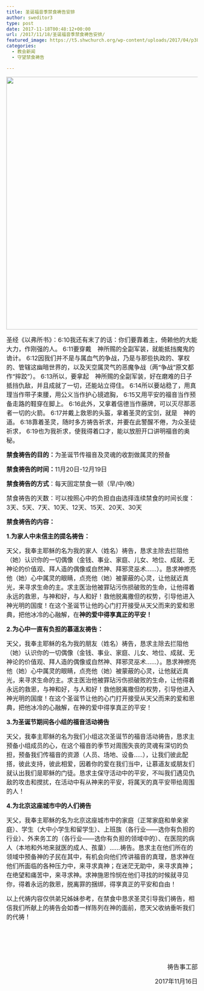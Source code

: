 ```yaml
---
title: 圣诞福音季禁食祷告安排
author: sweditor3
type: post
date: 2017-11-18T00:48:12+00:00
url: /2017/11/18/圣诞福音季禁食祷告安排/
featured_image: https://t5.shwchurch.org/wp-content/uploads/2017/04/p38-1000x288.jpeg
categories:
  - 教会新闻
  - 守望禁食祷告

---
```

<img class="aligncenter size-full wp-image-15165" src="http://t5.shwchurch.org/wp-content/uploads/2017/04/p38.jpeg" alt="" width="1032" height="664" srcset="http://t5.shwchurch.org/wp-content/uploads/2017/04/p38.jpeg 1032w, http://t5.shwchurch.org/wp-content/uploads/2017/04/p38-400x257.jpeg 400w, http://t5.shwchurch.org/wp-content/uploads/2017/04/p38-600x386.jpeg 600w, http://t5.shwchurch.org/wp-content/uploads/2017/04/p38-768x494.jpeg 768w, http://t5.shwchurch.org/wp-content/uploads/2017/04/p38-466x300.jpeg 466w" sizes="(max-width: 1032px) 100vw, 1032px" />

<span style="font-size: 12pt;">圣经《以弗所书》：6:10我还有末了的话：你们要靠着主，倚赖他的大能大力，作刚强的人。 6:11要穿戴　神所赐的全副军装，就能抵挡魔鬼的诡计。 6:12因我们并不是与属血气的争战，乃是与那些执政的、掌权的、管辖这幽暗世界的，以及天空属灵气的恶魔争战（两“争战”原文都作“摔跤”）。 6:13所以，要拿起　神所赐的全副军装，好在磨难的日子抵挡仇敌，并且成就了一切，还能站立得住。 6:14所以要站稳了，用真理当作带子束腰，用公义当作护心镜遮胸， 6:15又用平安的福音当作预备走路的鞋穿在脚上。 6:16此外，又拿着信德当作藤牌，可以灭尽那恶者一切的火箭。 6:17并戴上救恩的头盔，拿着圣灵的宝剑，就是　神的道。 6:18靠着圣灵，随时多方祷告祈求，并要在此警醒不倦，为众圣徒祈求， 6:19也为我祈求，使我得着口才，能以放胆开口讲明福音的奥秘。</span>

<span style="font-size: 12pt;"><strong>禁食祷告的目的：</strong>为圣诞节传福音及灵魂的收割做属灵的预备</span>

<span style="font-size: 12pt;"><strong>禁食祷告的时间：</strong>11月20日-12月19日</span>

<span style="font-size: 12pt;"><strong>禁食祷告的方式</strong>：每天固定禁食一顿（早/中/晚）</span>

<span style="font-size: 12pt;">禁食祷告的天数：可以按照心中的负担自由选择连续禁食的时间长度：3天、5天、7天、10天、12天、15天、20天、30天</span>

<span style="font-size: 12pt;"><strong>禁食祷告的内容：</strong></span>

<span style="font-size: 12pt;"><strong>1.为家人中未信主的提名祷告：</strong></span>

<span style="font-size: 12pt;">天父，我奉主耶稣的名为我的家人（姓名）祷告，恳求主除去拦阻他（她）认识你的一切偶像（金钱、事业、家庭、儿女、地位、成就、无神论的价值观、拜人造的偶像或自然神、拜邪灵巫术……）。恳求神擦亮他（她）心中属灵的眼睛，点亮他（她）被蒙蔽的心灵，让他就近真光，来寻求生命的主。求主医治他被罪玷污伤损破败的生命，让他得着永远的救恩，与神和好，与人和好！救他脱离撒但的权势，引导他进入神光明的国度！在这个圣诞节让他的心门打开接受从天父而来的爱和恩典，把他冰冷的心融解，在<strong>神的爱中得享真正的平安！</strong></span>

<span style="font-size: 12pt;"><strong>2.为心中一直有负担的慕道友祷告：</strong></span>

<span style="font-size: 12pt;">天父，我奉主耶稣的名为我的朋友（姓名）祷告，恳求主除去拦阻他（她）认识你的一切偶像（金钱、事业、家庭、儿女、地位、成就、无神论的价值观、拜人造的偶像或自然神、拜邪灵巫术……）。恳求神擦亮他（她）心中属灵的眼睛，点亮他（她）被蒙蔽的心灵，让他就近真光，来寻求生命的主。求主医治他被罪玷污伤损破败的生命，让他得着永远的救恩，与神和好，与人和好！救他脱离撒但的权势，引导他进入神光明的国度！在这个圣诞节让他的心门打开接受从天父而来的爱和恩典，把他冰冷的心融解，在神的爱中得享真正的平安！</span>

<span style="font-size: 12pt;"><strong>3.为圣诞节期间各小组的福音活动祷告</strong></span>

<span style="font-size: 12pt;">天父，我奉主耶稣的名为我们小组这次圣诞节的福音活动祷告，恳求主预备小组成员的心，在这个福音的季节对周围失丧的灵魂有深切的负担，预备我们传福音的资源（人员、场地、设备…..），让我们彼此配搭，彼此支持，彼此相爱，因着你的爱在我们当中，让慕道友或朋友们就认出我们是耶稣的门徒。恳求主保守活动中的平安，不叫我们遇见仇敌的攻击和搅扰，在活动中有从神来的平安，将属天的真平安带给周围的人！</span>

<span style="font-size: 12pt;"><strong>4.为北京这座城市中的人们祷告</strong></span>

<span style="font-size: 12pt;">天父，我奉主耶稣的名为北京这座城市中的家庭（正常家庭和单亲家庭）、学生（大中小学生和留学生）、上班族（各行业——选你有负担的行业）、外来务工的（各行业——选你有负担的领域中的）、在医院的病人（本地和外地来就医的成人、孩童）……祷告。恳求主在他们所在的领域中预备神的子民在其中，有机会向他们传讲福音的真理，恳求神在他们所面临的各种压力中，来寻求真神；在迷茫无助中，来寻求真神；在绝望和痛苦中，来寻求神。求神施恩怜悯在他们寻找的时候就寻见你，得着永远的救恩，脱离罪的捆绑，得享真正的平安和自由！</span>

<span style="font-size: 12pt;">以上代祷内容仅供弟兄姊妹参考，在禁食中恳求圣灵引导我们祷告，相信我们所献上的祷告会如香一样陈列在神的面前，愿天父收纳垂听我们的代祷！</span>

&nbsp;

&nbsp;

&nbsp;

<p style="text-align: right;">
  <span style="font-size: 12pt;">祷告事工部</span>
</p>

<p style="text-align: right;">
  <span style="font-size: 12pt;">2017年11月16日</span>
</p>